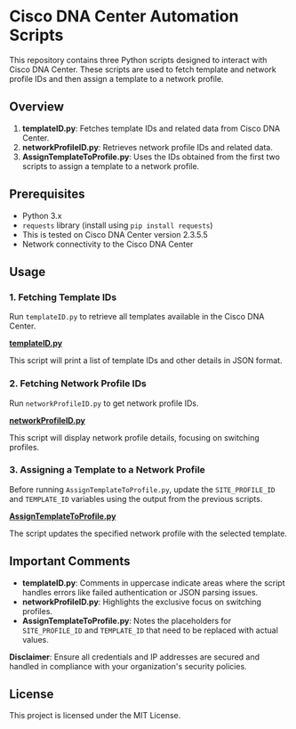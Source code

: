 # Cisco DNA Center Automation Scripts

This repository contains three Python scripts designed to interact with Cisco DNA Center. These scripts are used to fetch template and network profile IDs and then assign a template to a network profile.

## Overview

1. **templateID.py**: Fetches template IDs and related data from Cisco DNA Center.
2. **networkProfileID.py**: Retrieves network profile IDs and related data.
3. **AssignTemplateToProfile.py**: Uses the IDs obtained from the first two scripts to assign a template to a network profile.

## Prerequisites

- Python 3.x
- `requests` library (install using `pip install requests`)
- This is tested on Cisco DNA Center version 2.3.5.5
- Network connectivity to the Cisco DNA Center

## Usage

### 1. Fetching Template IDs

Run `templateID.py` to retrieve all templates available in the Cisco DNA Center.

**[templateID.py](./templateID.py)**

This script will print a list of template IDs and other details in JSON format.

### 2. Fetching Network Profile IDs

Run `networkProfileID.py` to get network profile IDs.

**[networkProfileID.py](./networkProfileID.py)**

This script will display network profile details, focusing on switching profiles.

### 3. Assigning a Template to a Network Profile

Before running `AssignTemplateToProfile.py`, update the `SITE_PROFILE_ID` and `TEMPLATE_ID` variables using the output from the previous scripts.

**[AssignTemplateToProfile.py](./AssignTemplateToProfile.py)**

The script updates the specified network profile with the selected template.

## Important Comments

- **templateID.py**: Comments in uppercase indicate areas where the script handles errors like failed authentication or JSON parsing issues.
- **networkProfileID.py**: Highlights the exclusive focus on switching profiles.
- **AssignTemplateToProfile.py**: Notes the placeholders for `SITE_PROFILE_ID` and `TEMPLATE_ID` that need to be replaced with actual values.

**Disclaimer**: Ensure all credentials and IP addresses are secured and handled in compliance with your organization's security policies.

## License

This project is licensed under the MIT License.
